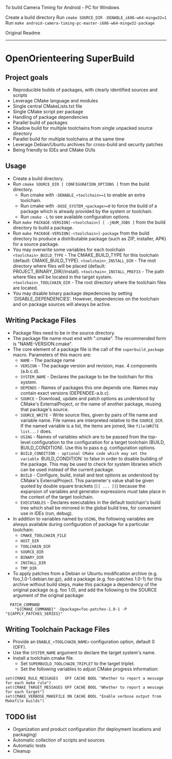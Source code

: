 To build Camera Timing for Android - PC for Windows

Create a build directory
Run `cmake SOURCE_DIR -DENABLE_i686-w64-mingw32=1`
Run `make android-camera-timing-pc-master-i686-w64-mingw32-package`

Original Readme
______________________________
# OpenOrienteering SuperBuild

## Project goals

- Reproducible builds of packages, with clearly identified sources and scripts
- Leverage CMake language and modules
- Single central CMakeLists.txt file
- Single CMake script per package
- Handling of package dependencies
- Parallel build of packages
- Shadow build for multiple toolchains from single unpacked source directory
- Parallel build for multiple toolchains at the same time
- Leverage Debian/Ubuntu archives for cross-build and security patches
- Being friendly to IDEs and CMake GUIs


## Usage

- Create a build directory.
- Run `cmake SOURCE_DIR [ CONFIGURATION_OPTIONS ]` from the build directory.
  - Run cmake with `-DENABLE_<toolchain>=1` to enable an extra toolchain.
  - Run cmake with `-DUSE_SYSTEM_<package>=0` to force the build of a package
    which is already provided by the system or toolchain.
  - Run `cmake -L` to see available configuration options.
- Run `make PACKAGE-VERSION[-<toolchain>] [ -jNUM_JOBS ]` from the build
  directory to build a package.
- Run `make PACKAGE-VERSION[-<toolchain>]-package` from the build directory to
  produce a distributable package (such as ZIP, installer, APK) for a source
  package.
- You may overwrite some variables for each toolchain
  `<toolchain>_BUILD_TYPE`      - The CMAKE_BUILD_TYPE for this toolchain
                                  (default: CMAKE_BUILD_TYPE).
  `<toolchain>_INSTALL_DIR`     - The root directory where files will be placed
                                  (default: PROJECT_BINARY_DIR/<toolchain>/install).
  `<toolchain>_INSTALL_PREFIX`  - The path where files will be located in the target system.
  `<toolchain>_TOOLCHAIN_DIR`   - The root directory where the toolchain files are located.
- You may disable binary package depedencies by setting `DISABLE_DEPENDENCIES'.
  However, dependencies on the toolchain and on package sources will always be active.


## Writing Package Files

- Package files need to be in the source directory.
- The package file name must end with ".cmake".
  The recommended form is "NAME-VERSION.cmake".
- The core element of a package file is the call of the `superbuild_package` macro.
  Parameters of this macro are:
  - `NAME`           - The package name
  - `VERSION`        - The package version and revision, max. 4 components (a.b.c.d).
  - `SYSTEM_NAME`    - Declares the package to be the toolchain for this system.
  - `DEPENDS`        - Names of packages this one depends one.
                       Names may contain exact versions (DEPENDEE-a.b.c).
  - `SOURCE`         - Download, update and patch options as understood by
                       CMake's ExternalProject, or the name of another package,
                       reusing that package's source.
  - `SOURCE_WRITE`   - Write source files, given by pairs of file name and variable name.
                       File names are interpreted relative to the `SOURCE_DIR`.
                       If the named variable is a list, the items are joined,
                       like `file(WRITE list...)` does.
  - `USING`          - Names of variables which are to be passed from the top-level
                       configuration to the configuration for a target toolchain (BUILD,
                       BUILD_CONDITION). Use this to pass e.g. configuration options.
  - `BUILD_CONDITION - optional CMake code which may set the variable `BUILD_CONDITION`
                       to false in order to disable building of the package.
                       This may be used to check for system libraries which can
                       be used instead of the current package.
  - `BUILD`          - Configure, build, install and test options as understood
                       by CMake's ExternalProject. This parameter's value shall
                       be given quoted by double square brackets (`[[ ... ]]`)
                       because the expansion of variables and generator expressions
                       must take place in the context of the target toolchain.
  - `EXECUTABLES`    - Declares executables in the default toolchain's build tree
                       which shall be mirrored in the global build tree, for
                       convenient use in IDEs (run, debug).
- In addition to variables named by `USING`, the following variables are always
  available during configuration of package for a particular toolchain:
  - `CMAKE_TOOLCHAIN_FILE`
  - `HOST_DIR`
  - `TOOLCHAIN_DIR`
  - `SOURCE_DIR`
  - `BINARY_DIR`
  - `INSTALL_DIR`
  - `TMP_DIR`
- To apply patches from a Debian or Ubuntu modification archive
  (e.g. foo_1.0-1.debian.tar.gz), add a package (e.g. foo-patches 1.0-1) for
  this archive without build steps, make this package a dependency of the
  original package (e.g. foo 1.0), and add the following to the SOURCE argument
  of the original package:
  
~~~
  PATCH_COMMAND
    "${CMAKE_COMMAND}" -Dpackage=foo-patches-1.0-1 -P "${APPLY_PATCHES_SERIES}"
~~~


## Writing Toolchain Package Files

- Provide an `ENABLE_<TOOLCHAIN_NAME>` configuration option, default 0 (OFF).
- Use the `SYSTEM_NAME` argument to declare the target system's name.
- Install a toolchain.cmake file.
  - Set `SUPERBUILD_TOOLCHAIN_TRIPLET` to the target triplet.
  - Set the following variables to adjust CMake progress information:
  
~~~
set(CMAKE_RULE_MESSAGES   OFF CACHE BOOL "Whether to report a message for each make rule")
set(CMAKE_TARGET_MESSAGES OFF CACHE BOOL "Whether to report a message for each target")
set(CMAKE_VERBOSE_MAKEFILE ON CACHE BOOL "Enable verbose output from Makefile builds")
~~~


## TODO list

- Organization and product configuration (for deployment locations and packaging)
- Automatic collection of scripts and sources
- Automatic tests
- Cleanup

